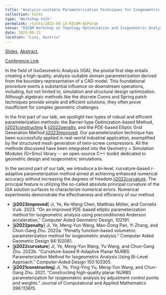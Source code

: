 ```yaml
---
title: "Analysis-suitable Parameterization Techniques for Isogeometric Analysis"
collection: talks
type: "Workshop talk"
permalink: /talks/2023-09-13-RICAM-ASParam
venue: "RICAM Workshop on Topology Optimization and Isogeometric Analysis"
date: 2023-09-13
location: "Linz, Austria" 
---
```


[Slides](../files/pdf/slides/2023-09-13-RICAM-ASParam/2023-09-13-RICAM-ASParam.pdf), 
[Abstract](../files/pdf/slides/2023-09-13-RICAM-ASParam/2023-09-13-RICAM-ASParam-abstract.pdf), 
<!-- [Photo1](../images/talks/2023-09-13-RICAM-ASParam/opening.jpg), -->
[Conference Link](https://www.oeaw.ac.at/ricam/news-events/workshops/topology-optimization-and-isogeometric-analysis)

In the field of IsoGeometric Analysis (IGA), the pivotal first step entails creating a high-quality, analysis-suitable domain parameterization derived from the boundary representation of a CAD model. This foundational procedure exerts a substantial influence on downstream operations, including, but not limited to, simulation and structural design optimization. Although algebraic methods like the discrete Coons and Spring patch techniques provide simple and efficient solutions, they often prove insufficient for complex geometric challenges. 

In the first part of our talk, we spotlight two types of robust and efficient parameterization methods: the Barrier-type Optimization-based Method, [ji2021constructing](https://www.sciencedirect.com/science/article/pii/S0377042721002375) & [ji2022penalty](https://www.sciencedirect.com/science/article/pii/S0167839622000176), and the PDE-based Elliptic Grid Generation Method [ji2023improved](https://www.sciencedirect.com/science/article/pii/S0167839623000237). Our parameterization technique has been successfully applied in real-world industrial application, exemplified by the structured mesh generation of twin-screw compressors. All the methods discussed have been integrated into the Geometry + Simulation Modules (G+Smo) library -- an open-source C++ toolkit dedicated to geometric design and isogeometric simulations. 

In the second part of our talk, we introduce a bi-level, curvature-based $r$-adaptive parameterization method aimed at achieving enhanced numerical accuracy without increasing the degrees of freedom [ji2022curvature](https://www.sciencedirect.com/science/article/pii/S0010448522000756). The principal feature is utilizing the so-called absolute principal curvature of the IGA solution surfaces to characterize numerical errors. Numerical  experiments demonstrate the effectiveness and efficiency of our method. 

- [**ji2023improved**] Ji, Ye, Ke-Wang Chen, Matthias Möller, and Cornelis Vuik. 2023. “On an improved PDE-based elliptic parameterization method for isogeometric analysis using preconditioned Anderson acceleration.” Computer Aided Geometric Design, 102191. 
- [**ji2022penalty**] Ji, Ye, Meng-Yun Wang, Mao-Dong Pan, Yi Zhang, and Chun-Gang Zhu. 2022a. “Penalty function-based volumetric parameterization method for isogeometric analysis.” Computer Aided Geometric Design 94:102081. 
- [**ji2022curvature**] Ji, Ye, Meng-Yun Wang, Yu Wang, and Chun-Gang Zhu. 2022b. “Curvature-based R-Adaptive Planar NURBS Parameterization Method for Isogeometric Analysis Using Bi-Level Approach.” Computer-Aided Design 150:103305. 
- [**ji2021constructing**] Ji, Ye, Ying-Ying Yu, Meng-Yun Wang, and Chun-Gang Zhu. 2021. “Constructing high-quality planar NURBS parameterization for isogeometric analysis by adjustment control points and weights.” Journal of Computational and Applied Mathematics 396:113615.
